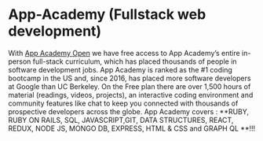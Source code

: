 # App-Academy (Fullstack web development)
With [App Academy Open](https://www.appacademy.io/) we have free access to App Academy’s entire in-person full-stack curriculum, which has placed thousands of people in software development jobs. App Academy is ranked as the #1 coding bootcamp in the US and, since 2016, has placed more software developers at Google than UC Berkeley. On the Free plan there are over 1,500 hours of material (readings, videos, projects), an interactive coding environment and community features like chat to keep you connected with thousands of prospective developers across the globe. App Academy covers : **RUBY, RUBY ON RAILS, SQL, JAVASCRIPT,GIT, DATA STRUCTURES, REACT, REDUX, NODE JS, MONGO DB, EXPRESS, HTML & CSS and GRAPH QL **!!!
